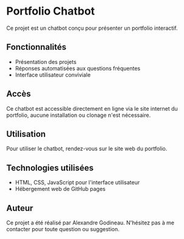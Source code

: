 # Portfolio Chatbot

Ce projet est un chatbot conçu pour présenter un portfolio interactif.

## Fonctionnalités

- Présentation des projets
- Réponses automatisées aux questions fréquentes
- Interface utilisateur conviviale

## Accès

Ce chatbot est accessible directement en ligne via le site internet du portfolio, aucune installation ou clonage n'est nécessaire.

## Utilisation

Pour utiliser le chatbot, rendez-vous sur le site web du portfolio.

## Technologies utilisées

- HTML, CSS, JavaScript pour l'interface utilisateur
- Hébergement web de GitHub pages

## Auteur

Ce projet a été réalisé par Alexandre Godineau. N'hésitez pas à me contacter pour toute question ou suggestion.
